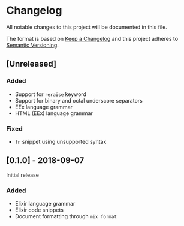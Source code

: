 # Changelog
All notable changes to this project will be documented in this file.

The format is based on [Keep a Changelog](http://keepachangelog.com/en/1.0.0/)
and this project adheres to [Semantic Versioning](http://semver.org/spec/v2.0.0.html).

## [Unreleased]

### Added
- Support for `reraise` keyword
- Support for binary and octal underscore separators
- EEx language grammar
- HTML (EEx) language grammar

### Fixed
- `fn` snippet using unsupported syntax

## [0.1.0] - 2018-09-07
Initial release

### Added
- Elixir language grammar
- Elixir code snippets
- Document formatting through `mix format`
